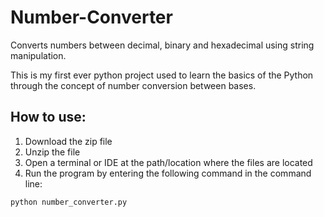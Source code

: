 # Number-Converter
Converts numbers between decimal, binary and hexadecimal using string manipulation. 

This is my first ever python project used to learn the basics of the Python through the concept of number conversion between bases. 

## How to use:
1. Download the zip file
2. Unzip the file
3. Open a terminal or IDE at the path/location where the files are located
4. Run the program by entering the following command in the command line:
```
python number_converter.py
```
